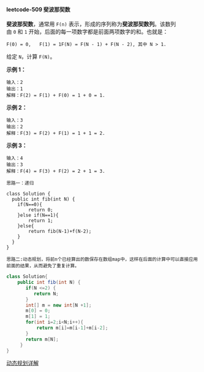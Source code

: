 #### leetcode-509 斐波那契数

**斐波那契数**，通常用 `F(n)` 表示，形成的序列称为**斐波那契数列**。该数列由 `0` 和 `1` 开始，后面的每一项数字都是前面两项数字的和。也就是：

`F(0) = 0,   F(1) = 1F(N) = F(N - 1) + F(N - 2), 其中 N > 1.`

给定 `N`，计算 `F(N)`。

**示例 1：**

```
输入：2
输出：1
解释：F(2) = F(1) + F(0) = 1 + 0 = 1.
```

**示例 2：**

```
输入：3
输出：2
解释：F(3) = F(2) + F(1) = 1 + 1 = 2.
```

**示例 3：**

```
输入：4
输出：3
解释：F(4) = F(3) + F(2) = 2 + 1 = 3.
```

`思路一：递归`      

    class Solution {  
      public int fib(int N) {
    	if(N==0){           
      		return 0;	
    	}else if(N==1){
      		return 1;
    	}else{
      		return fib(N-1)+f(N-2);
    	}
      }
    }
`思路二:动态规划，将前n个已经算出的数保存在数组map中，这样在后面的计算中可以直接应用前面的结果，从而避免了重复计算。 `

```java
class Solution{
    public int fib(int N) {
       if(N <=2) {
          return N;
       }	  
       int[] m = new int[N +1];
       m[0] = 0;
       m[1] = 1;
       for(int i=2;i<N;i++){
           return m[i]=m[i-1]+m[i-2];
       }
       return m[N];
     }
}
```
[动态规划详解](https://zh.wikipedia.org/wiki/%E5%8A%A8%E6%80%81%E8%A7%84%E5%88%92#%E8%83%8C%E5%8C%85%E9%97%AE%E9%A2%98)